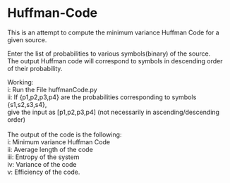 # Huffman-Code
This is an attempt to compute the minimum variance Huffman Code for a given source.

Enter the list of probabilities to various symbols(binary) of the source. <br/>
The output Huffman code will correspond to symbols in descending order of their probability.

Working:<br/>
i:   Run the File huffmanCode.py<br/>
ii:  If {p1,p2,p3,p4} are the probabilities corresponding to symbols {s1,s2,s3,s4},<br/> 
     give the input as [p1,p2,p3,p4] (not necessarily in ascending/descending order)<br/>
     <br/>
The output of the code is the following:<br/>
i:   Minimum variance Huffman Code<br/>
ii:  Average length of the code<br/>
iii: Entropy of the system<br/>
iv:  Variance of the code<br/>
v:   Efficiency of the code.<br/>

